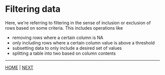# Filtering data

Here, we're referring to filtering in the sense of inclusion or
exclusion of rows based on some criteria. This includes operations like 
* removing rows where a certain column is NA
* only including rows where a certain column value is above a threshold
* subsetting data to only include a desired set of values
* splitting a table into two based on column contents

---
[HOME](/README.md) | [NEXT](A.md)
